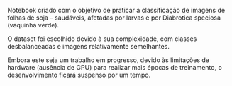 Notebook criado com o objetivo de praticar a classificação de imagens de folhas de soja – saudáveis, afetadas por larvas e por Diabrotica speciosa (vaquinha verde).

O dataset foi escolhido devido à sua complexidade, com classes desbalanceadas e imagens relativamente semelhantes.

Embora este seja um trabalho em progresso, devido às limitações de hardware (ausência de GPU) para realizar mais épocas de treinamento, o desenvolvimento ficará suspenso por um tempo.